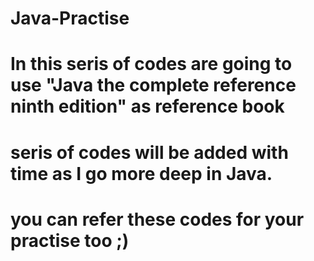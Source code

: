 # Java-Practise
# In this seris of codes are going to use "Java the complete reference ninth edition" as reference book
# seris of codes will be added with time as I go more deep in Java.
# you can refer these codes for your practise too ;)